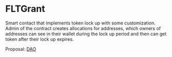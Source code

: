 # FLTGrant

Smart contact that implements token lock up with some customization. Admin of
the contract creates allocations for addresses, which owners of addresses can
see in their wallet during the lock up period and then can get token after their
lock up expires.

Proposal: [DAO](https://www.tally.xyz/gov/fluence/proposal/15150372877617110632271074257041260975230787259343948458277364103580207446506)
